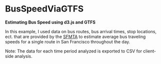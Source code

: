 BusSpeedViaGTFS
===============

<b> Estimating Bus Speed using d3.js and GTFS </b>
<p> In this example, I used data on bus routes, bus arrival times, stop locations, ect. that are provided by the <a href="http://sfmta.com/about-sfmta/reports/gtfs-transit-data" target="_blank">SFMTA</a> to estimate average bus traveling speeds for a single route in San Francisco throughout the day.</p>

<p>Note:  The data for each time period analyzed is exported to CSV for client-side analysis. </p>
